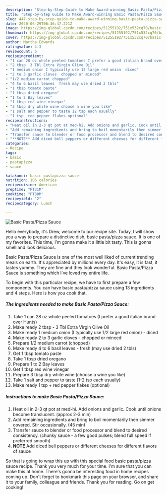 ```yaml
---
description: "Step-by-Step Guide to Make Award-winning Basic Pasta/Pizza Sauce"
title: "Step-by-Step Guide to Make Award-winning Basic Pasta/Pizza Sauce"
slug: 447-step-by-step-guide-to-make-award-winning-basic-pasta-pizza-sauce
date: 2020-06-29T06:36:47.221Z
image: https://img-global.cpcdn.com/recipes/51255192/751x532cq70/basic-pastapizza-sauce-recipe-main-photo.jpg
thumbnail: https://img-global.cpcdn.com/recipes/51255192/751x532cq70/basic-pastapizza-sauce-recipe-main-photo.jpg
cover: https://img-global.cpcdn.com/recipes/51255192/751x532cq70/basic-pastapizza-sauce-recipe-main-photo.jpg
author: Martha Edwards
ratingvalue: 4.3
reviewcount: 6
recipeingredient:
- "1 can 28 oz whole peeled tomatoes I prefer a good italian brand over Hunts"
- "2 tbsp  3 Tbl Extra Virgin Olive Oil"
- "1 medium onion I typically use 12 large red onion  diced"
- "2 to 3 garlic cloves  chopped or minced"
- "1/2 medium carrot chopped"
- "4 to 6 basil leaves  fresh may use dried 2 tbls"
- "1 tbsp tomato paste"
- "1 tbsp dried oregano"
- "1 to 2 Bay leaves"
- "1 tbsp red wine vinegar"
- "3 tbsp dry white wine choose a wine you like"
- "1 salt and pepper to taste 12 tsp each usually"
- "1 tsp  red pepper flakes optional"
recipeinstructions:
- "Heat oil in 2-3 qt pot at med-hi. Add onions and garlic. Cook until onions become translucent. (approx 2-3 min)"
- "Add remaining ingredients and bring to boil momentarily then simmer covered. Stir occasionally.  (45 min)"
- "Transfer sauce to blender or food processor and blend to desired consistency. (chunky sauce - a few good pulses; blend full speed if preferred smooth)"
- "**NOTE** Add diced bell peppers or different cheeses for different flavors of sauce"
categories:
- Recipe
tags:
- basic
- pastapizza
- sauce

katakunci: basic pastapizza sauce 
nutrition: 106 calories
recipecuisine: American
preptime: "PT31M"
cooktime: "PT30M"
recipeyield: "2"
recipecategory: Lunch

---
```



![Basic Pasta/Pizza Sauce](https://img-global.cpcdn.com/recipes/51255192/751x532cq70/basic-pastapizza-sauce-recipe-main-photo.jpg)

Hello everybody, it's Drew, welcome to our recipe site. Today, I will show you a way to prepare a distinctive dish, basic pasta/pizza sauce. It is one of my favorites. This time, I'm gonna make it a little bit tasty. This is gonna smell and look delicious.

Basic Pasta/Pizza Sauce is one of the most well liked of current trending meals on earth. It's appreciated by millions every day. It's easy, it is fast, it tastes yummy. They are fine and they look wonderful. Basic Pasta/Pizza Sauce is something which I've loved my entire life.




To begin with this particular recipe, we have to first prepare a few components. You can have basic pasta/pizza sauce using 13 ingredients and 4 steps. Here is how you cook that.

<!--inarticleads1-->

##### The ingredients needed to make Basic Pasta/Pizza Sauce:

1. Take 1 can 28 oz whole peeled tomatoes (I prefer a good italian brand over Hunts)
1. Make ready 2 tbsp - 3 Tbl Extra Virgin Olive Oil
1. Make ready 1 medium onion (I typically use 1/2 large red onion) - diced
1. Make ready 2 to 3 garlic cloves - chopped or minced
1. Prepare 1/2 medium carrot (chopped)
1. Make ready 4 to 6 basil leaves - fresh (may use dried 2 tbls)
1. Get 1 tbsp tomato paste
1. Take 1 tbsp dried oregano
1. Prepare 1 to 2 Bay leaves
1. Get 1 tbsp red wine vinegar
1. Prepare 3 tbsp dry white wine (choose a wine you like)
1. Take 1 salt and pepper to taste (1-2 tsp each usually)
1. Make ready 1 tsp + red pepper flakes (optional)




<!--inarticleads2-->

##### Instructions to make Basic Pasta/Pizza Sauce:

1. Heat oil in 2-3 qt pot at med-hi. Add onions and garlic. Cook until onions become translucent. (approx 2-3 min)
1. Add remaining ingredients and bring to boil momentarily then simmer covered. Stir occasionally.  (45 min)
1. Transfer sauce to blender or food processor and blend to desired consistency. (chunky sauce - a few good pulses; blend full speed if preferred smooth)
1. **NOTE** Add diced bell peppers or different cheeses for different flavors of sauce




So that is going to wrap this up with this special food basic pasta/pizza sauce recipe. Thank you very much for your time. I'm sure that you can make this at home. There's gonna be interesting food in home recipes coming up. Don't forget to bookmark this page on your browser, and share it to your family, colleague and friends. Thank you for reading. Go on get cooking!
